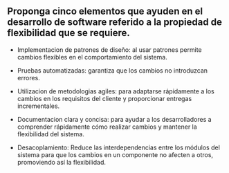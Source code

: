 ## Proponga cinco elementos que ayuden en el desarrollo de software referido a la propiedad de flexibilidad que se requiere.

- Implementacion de patrones de diseño: al usar patrones permite cambios flexibles en el comportamiento del sistema.

- Pruebas automatizadas: garantiza que los cambios no introduzcan errores.

- Utilizacion de metodologias agiles: para adaptarse rápidamente a los cambios en los requisitos del cliente y proporcionar entregas incrementales.

- Documentacion clara y concisa: para ayudar a los desarrolladores a comprender rápidamente cómo realizar cambios y mantener la flexibilidad del sistema.

- Desacoplamiento: Reduce las interdependencias entre los módulos del sistema para que los cambios en un componente no afecten a otros, promoviendo así la flexibilidad.